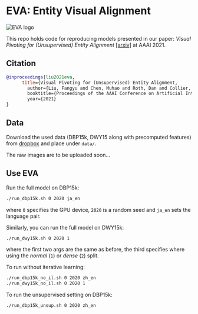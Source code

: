 # EVA: Entity Visual Alignment

![EVA logo](./eva_logo_banner.png)

This repo holds code for reproducing models presented in our paper: *Visual Pivoting for (Unsupervised) Entity Alignment* [\[arxiv\]](https://arxiv.org/pdf/2009.13603.pdf) at AAAI 2021.


## Citation
```bibtex
@inproceedings{liu2021eva,
	  title={Visual Pivoting for (Unsupervised) Entity Alignment,
		author={Liu, Fangyu and Chen, Muhao and Roth, Dan and Collier, Nigel},
		booktitle={Proceedings of the AAAI Conference on Artificial Intelligence},
		year={2021}
}
```

## Data

Download the used data (DBP15k, DWY15 along with precomputed features) from [dropbox](https://www.dropbox.com/sh/5jteio17gfzp3xc/AACeXmsMEYts0O5_0Cuva7lPa?dl=0) and place under `data/`.

The raw images are to be uploaded soon...

## Use EVA
Run the full model on DBP15k:
```bash
./run_dbp15k.sh 0 2020 ja_en
```
where `0` specifies the GPU device, `2020` is a random seed and `ja_en` sets the language pair.

Similarly, you can run the full model on DWY15k:
```bash
./run_dwy15k.sh 0 2020 1
```
where the first two args are the same as before, the third specifies where using the *normal* (`1`) or *dense* (`2`) split.

To run without iterative learning:
```bash
./run_dbp15k_no_il.sh 0 2020 zh_en
./run_dwy15k_no_il.sh 0 2020 1
```

To run the unsupervised setting on DBP15k:
```bash
./run_dbp15k_unsup.sh 0 2020 zh_en
```

